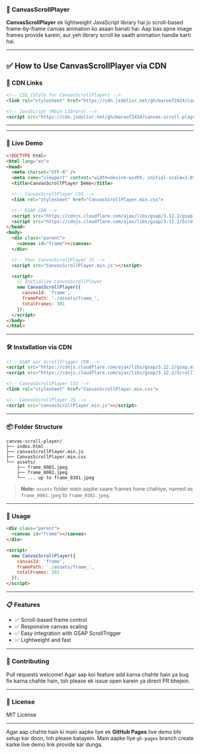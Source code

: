 ### 🎯 **CanvasScrollPlayer**

**CanvasScrollPlayer** ek lightweight JavaScript library hai jo scroll-based frame-by-frame canvas animation ko asaan banati hai. Aap bas apne image frames provide karein, aur yeh library scroll ke saath animation handle karti hai.

---

## ✅ How to Use CanvasScrollPlayer via CDN

### 📁 CDN Links

```html
<!-- CSS (Style for CanvasScrollPlayer) -->
<link rel="stylesheet" href="https://cdn.jsdelivr.net/gh/maroof2424/canvas-scroll-player/canvasScrollPlayer.min.css">

<!-- JavaScript (Main Library) -->
<script src="https://cdn.jsdelivr.net/gh/maroof2424/canvas-scroll-player/canvasScrollPlayer.min.js"></script>
```

---
---

### 🚀 **Live Demo**

```html
<!DOCTYPE html>
<html lang="en">
<head>
  <meta charset="UTF-8" />
  <meta name="viewport" content="width=device-width, initial-scale=1.0"/>
  <title>CanvasScrollPlayer Demo</title>

  <!-- CanvasScrollPlayer CSS -->
  <link rel="stylesheet" href="CanvasScrollPlayer.min.css">

  <!-- GSAP CDN -->
  <script src="https://cdnjs.cloudflare.com/ajax/libs/gsap/3.12.2/gsap.min.js"></script>
  <script src="https://cdnjs.cloudflare.com/ajax/libs/gsap/3.12.2/ScrollTrigger.min.js"></script>
</head>
<body>
  <div class="parent">
    <canvas id="frame"></canvas>
  </div>

  <!-- Your CanvasScrollPlayer JS -->
  <script src="CanvasScrollPlayer.min.js"></script>

  <script>
    // Initialize CanvasScrollPlayer
    new CanvasScrollPlayer({
      canvasId: 'frame',
      framePath: './assets/frame_',
      totalFrames: 381
    });
  </script>
</body>
</html>
```
---

### 🛠️ **Installation via CDN**

```html
<!-- GSAP aur ScrollTrigger CDN -->
<script src="https://cdnjs.cloudflare.com/ajax/libs/gsap/3.12.2/gsap.min.js"></script>
<script src="https://cdnjs.cloudflare.com/ajax/libs/gsap/3.12.2/ScrollTrigger.min.js"></script>

<!-- CanvasScrollPlayer CSS -->
<link rel="stylesheet" href="CanvasScrollPlayer.min.css">

<!-- CanvasScrollPlayer JS -->
<script src="canvasScrollPlayer.min.js"></script>
```

---

### 📦 **Folder Structure**

```
canvas-scroll-player/
├── index.html
├── canvasScrollPlayer.min.js
├── CanvasScrollPlayer.min.css
└── assets/
    ├── frame_0001.jpeg
    ├── frame_0002.jpeg
    └── ... up to frame_0381.jpeg
```

> **Note:** `assets` folder mein aapke saare frames hone chahiye, named as `frame_0001.jpeg` to `frame_0381.jpeg`.

---

### 🧾 **Usage**

```html
<div class="parent">
  <canvas id="frame"></canvas>
</div>

<script>
  new CanvasScrollPlayer({
    canvasId: 'frame',
    framePath: './assets/frame_',
    totalFrames: 381
  });
</script>
```

---

### 📋 **Features**

* ✅ Scroll-based frame control
* ✅ Responsive canvas scaling
* ✅ Easy integration with GSAP ScrollTrigger
* ✅ Lightweight and fast

---

### 🤝 **Contributing**

Pull requests welcome! Agar aap koi feature add karna chahte hain ya bug fix karna chahte hain, toh please ek issue open karein ya direct PR bhejein.

---

### 📄 **License**

MIT License

---

Agar aap chahte hain ki main aapke liye ek **GitHub Pages** live demo bhi setup kar doon, toh please batayein. Main aapke liye `gh-pages` branch create karke live demo link provide kar dunga.
